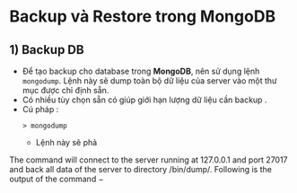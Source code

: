 # Backup và Restore trong MongoDB
## **1) Backup DB**
- Để tạo backup cho database trong **MongoDB**, nên sử dụng lệnh `mongodump`. Lệnh này sẽ dump toàn bộ dữ liệu của server vào một thư mục được chỉ định sẵn. 
- Có nhiều tùy chọn sẵn có giúp giới hạn lượng dữ liệu cần backup .
- Cú pháp :
    ```
    > mongodump
    ```
    - Lệnh này sẽ phả


The command will connect to the server running at 127.0.0.1 and port 27017 and back all data of the server to directory /bin/dump/. Following is the output of the command −